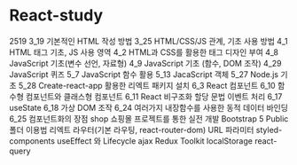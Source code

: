 # React-study
2519
3_19
기본적인 HTML 작성 방법
3_25
HTML/CSS/JS 관계, 기초 사용 방법
4_1
HTML 태그 기초, JS 사용 영역
4_2
HTML과 CSS를 활용한 태그 디자인 부여
4_8
JavaScript 기초(변수 선언, 자료형)
4_9
JavaScript 기초 (함수, DOM 조작)
4_29
JavaScript 퀴즈
5_7
JavaScript 함수 활용
5_13
JacaScript 객체
5_27
Node.js 기초
5_28
Create-react-app 활용한 리엑트 패키지 설치
6_3
React 컴포넌트
6_10
함수형 컴포넌트와 클래스형 컴포넌트
6_11
React 비구조화 할당 문법
이벤트 처리
6_17
useState
6_18
가상 DOM 조작
6_24
여러가지 내장함수를 사용한 동적 데이터 바인딩
6_25
컴포넌트화의 장점
shop
쇼핑몰 프로젝트를 통한 실전 개발
Bootstrap 5
Public 폴더 이용법
리엑트 라우터(기본 라우팅, react-router-dom)
URL 파라미터
styled-components
useEffect 와 Lifecycle
ajax
Redux Toolkit
localStorage
react-query
